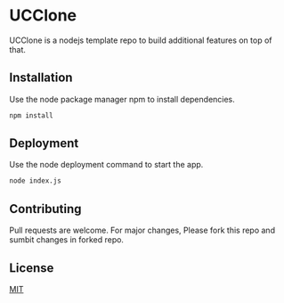 # UCClone

UCClone is a nodejs template repo to build additional features on top of that.

## Installation

Use the node package manager npm to install dependencies.

```bash
npm install
```

## Deployment

Use the node deployment command to start the app.

```bash
node index.js
```
## Contributing
Pull requests are welcome. For major changes, Please fork this repo and sumbit changes in forked repo.


## License
[MIT](https://choosealicense.com/licenses/mit/)